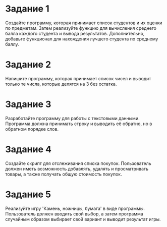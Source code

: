 # Задание 1

Создайте программу, которая принимает список студентов и их оценки по предметам.
Затем реализуйте функцию для вычисления среднего балла каждого студента и вывода результатов.
Дополнительно, добавьте функционал для нахождения лучшего студента по среднему баллу.

# Задание 2
Напишите программу, которая принимает список чисел и выводит только те числа, которые делятся на 3 без остатка.

# Задание 3

Разработайте программу для работы с текстовыми данными.
Программа должна принимать строку и выводить её обратно, но в обратном порядке слов.


# Задание 4
Создайте скрипт для отслеживания списка покупок.
Пользователь должен иметь возможность добавлять, удалять и просматривать товары,
а также получать общую стоимость покупок.


# Задание 5

Реализуйте игру 'Камень, ножницы, бумага' в виде программы.
Пользователь должен вводить свой выбор,
а затем программа случайным образом выбирает свой вариант и выводит результат игры.
